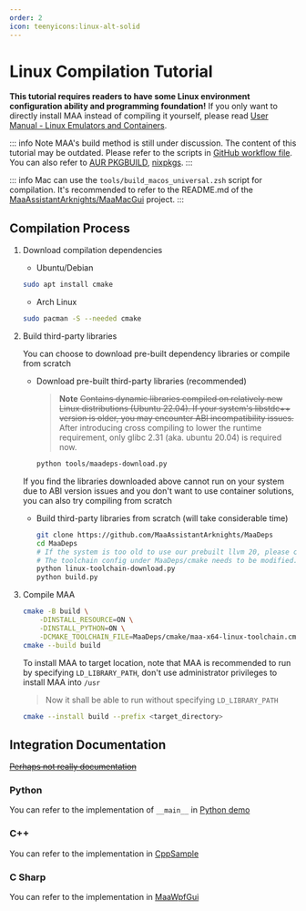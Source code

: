 ```yaml
---
order: 2
icon: teenyicons:linux-alt-solid
---
```


# Linux Compilation Tutorial

**This tutorial requires readers to have some Linux environment configuration ability and programming foundation!** If you only want to directly install MAA instead of compiling it yourself, please read [User Manual - Linux Emulators and Containers](../manual/device/linux.md).

::: info Note
MAA's build method is still under discussion. The content of this tutorial may be outdated. Please refer to the scripts in [GitHub workflow file](https://github.com/MaaAssistantArknights/MaaAssistantArknights/blob/master/.github/workflows/ci.yml#L134). You can also refer to [AUR PKGBUILD](https://aur.archlinux.org/cgit/aur.git/tree/PKGBUILD?h=maa-assistant-arknights), [nixpkgs](https://github.com/NixOS/nixpkgs/blob/nixos-unstable/pkgs/by-name/ma/maa-assistant-arknights/package.nix).
:::

::: info
Mac can use the `tools/build_macos_universal.zsh` script for compilation. It's recommended to refer to the README.md of the [MaaAssistantArknights/MaaMacGui](https://github.com/MaaAssistantArknights/MaaMacGui) project.
:::

## Compilation Process

1. Download compilation dependencies

    - Ubuntu/Debian

    ```bash
    sudo apt install cmake
    ```

    - Arch Linux

    ```bash
    sudo pacman -S --needed cmake
    ```

2. Build third-party libraries

    You can choose to download pre-built dependency libraries or compile from scratch

    - Download pre-built third-party libraries (recommended)

        > **Note**
        > ~~Contains dynamic libraries compiled on relatively new Linux distributions (Ubuntu 22.04). If your system's libstdc++ version is older, you may encounter ABI incompatibility issues.~~
        > After introducing cross compiling to lower the runtime requirement, only glibc 2.31 (aka. ubuntu 20.04) is required now.

        ```bash
        python tools/maadeps-download.py
        ```

    If you find the libraries downloaded above cannot run on your system due to ABI version issues and you don't want to use container solutions, you can also try compiling from scratch

    - Build third-party libraries from scratch (will take considerable time)

        ```bash
        git clone https://github.com/MaaAssistantArknights/MaaDeps
        cd MaaDeps
        # If the system is too old to use our prebuilt llvm 20, please consider using local build enviroment instead of cross compiling.
        # The toolchain config under MaaDeps/cmake needs to be modified.
        python linux-toolchain-download.py
        python build.py
        ```

3. Compile MAA

    ```bash
    cmake -B build \
        -DINSTALL_RESOURCE=ON \
        -DINSTALL_PYTHON=ON \
        -DCMAKE_TOOLCHAIN_FILE=MaaDeps/cmake/maa-x64-linux-toolchain.cmake
    cmake --build build
    ```

    To install MAA to target location, note that MAA is recommended to run by specifying `LD_LIBRARY_PATH`, don't use administrator privileges to install MAA into `/usr`

    > Now it shall be able to run without specifying `LD_LIBRARY_PATH`

    ```bash
    cmake --install build --prefix <target_directory>
    ```

## Integration Documentation

[~~Perhaps not really documentation~~](../protocol/integration.md)

### Python

You can refer to the implementation of `__main__` in [Python demo](https://github.com/MaaAssistantArknights/MaaAssistantArknights/blob/master/src/Python/sample.py)

### C++

You can refer to the implementation in [CppSample](https://github.com/MaaAssistantArknights/MaaAssistantArknights/blob/master/src/Cpp/main.cpp)

### C Sharp

<!-- Do not use C#, MD003/heading-style: Heading style [Expected: atx; Actual: atx_closed] -->

You can refer to the implementation in [MaaWpfGui](https://github.com/MaaAssistantArknights/MaaAssistantArknights/blob/master/src/MaaWpfGui/Main/AsstProxy.cs)
